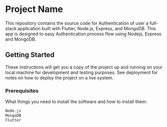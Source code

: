 # Project Name

This repository contains the source code for Authentication of user a full-stack application built with Flutter, Node.js, Express, and MongoDB. This app is designed to easy Authentication process flow using Nodejs, Express and MongoDB.

## Getting Started

These instructions will get you a copy of the project up and running on your local machine for development and testing purposes. See deployment for notes on how to deploy the project on a live system.

### Prerequisites

What things you need to install the software and how to install them:

```bash
Node.js
MongoDB
Flutter
